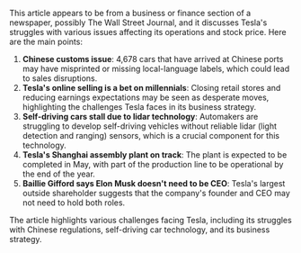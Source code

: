 This article appears to be from a business or finance section of a newspaper, possibly The Wall Street Journal, and it discusses Tesla's struggles with various issues affecting its operations and stock price. Here are the main points:

1. **Chinese customs issue**: 4,678 cars that have arrived at Chinese ports may have misprinted or missing local-language labels, which could lead to sales disruptions.
2. **Tesla's online selling is a bet on millennials**: Closing retail stores and reducing earnings expectations may be seen as desperate moves, highlighting the challenges Tesla faces in its business strategy.
3. **Self-driving cars stall due to lidar technology**: Automakers are struggling to develop self-driving vehicles without reliable lidar (light detection and ranging) sensors, which is a crucial component for this technology.
4. **Tesla's Shanghai assembly plant on track**: The plant is expected to be completed in May, with part of the production line to be operational by the end of the year.
5. **Baillie Gifford says Elon Musk doesn't need to be CEO**: Tesla's largest outside shareholder suggests that the company's founder and CEO may not need to hold both roles.

The article highlights various challenges facing Tesla, including its struggles with Chinese regulations, self-driving car technology, and its business strategy.